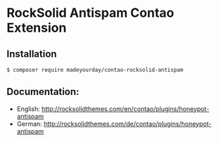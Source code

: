 # RockSolid Antispam Contao Extension

## Installation

```sh
$ composer require madeyourday/contao-rocksolid-antispam
```

## Documentation:

* English: http://rocksolidthemes.com/en/contao/plugins/honeypot-antispam
* German: http://rocksolidthemes.com/de/contao/plugins/honeypot-antispam
